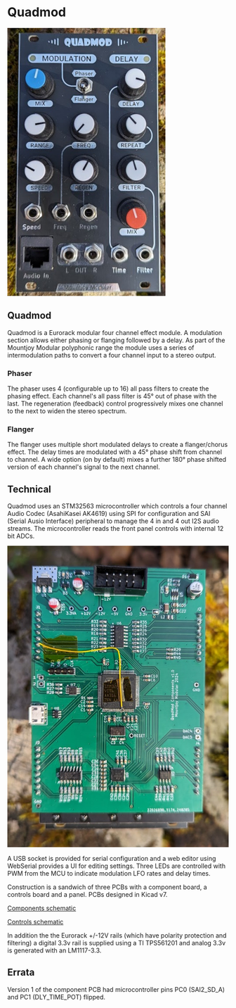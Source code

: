 # Quadmod
![Image](https://raw.githubusercontent.com/dchwebb/Quadmod/master/Graphics/panel.jpg "icon")

Quadmod
--------

Quadmod is a Eurorack modular four channel effect module. A modulation section allows either phasing or flanging followed by a delay. As part of the Mountjoy Modular polyphonic range the module uses a series of intermodulation paths to convert a four channel input to a stereo output.

### Phaser
The phaser uses 4 (configurable up to 16) all pass filters to create the phasing effect. Each channel's all pass filter is 45° out of phase with the last. The regeneration (feedback) control progressively mixes one channel to the next to widen the stereo spectrum.

### Flanger
The flanger uses multiple short modulated delays to create a flanger/chorus effect. The delay times are modulated with a 45° phase shift from channel to channel. A wide option (on by default) mixes a further 180° phase shifted version of each channel's signal to the next channel.


Technical
---------

Quadmod uses an STM32563 microcontroller which controls a four channel Audio Codec (AsahiKasei AK4619) using SPI for configuration and SAI (Serial Ausio Interface) peripheral to manage the 4 in and 4 out I2S audio streams. The microcontroller reads the front panel controls with internal 12 bit ADCs.

![Image](https://raw.githubusercontent.com/dchwebb/Quadmod/master/Graphics/components.jpg "icon")

A USB socket is provided for serial configuration and a web editor using WebSerial provides a UI for editing settings. Three LEDs are controlled with PWM from the MCU to indicate modulation LFO rates and delay times.

Construction is a sandwich of three PCBs with a component board, a controls board and a panel. PCBs designed in Kicad v7.

[Components schematic](https://raw.githubusercontent.com/dchwebb/Quadmod/master/Hardware/Quadmod_Components.pdf)

[Controls schematic](https://raw.githubusercontent.com/dchwebb/Quadmod/master/Hardware/Quadmod_Controls.pdf)

In addition the the Eurorack +/-12V rails (which have polarity protection and filtering) a digital 3.3v rail is supplied using a TI TPS561201 and analog 3.3v is generated with an LM1117-3.3.

Errata
------

Version 1 of the component PCB had microcontroller pins PC0 (SAI2_SD_A) and PC1 (DLY_TIME_POT) flipped.